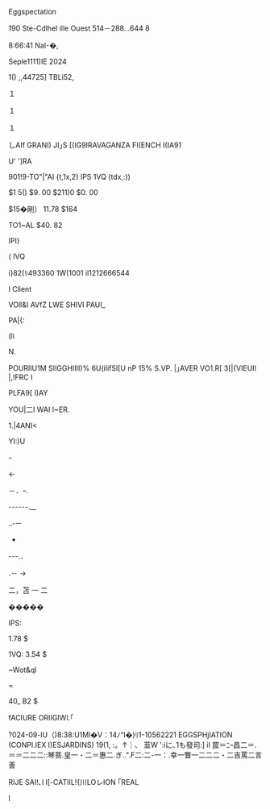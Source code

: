 Eggspectation

190 Ste-Cdlhel ille Ouest
514－288…644 8

8:66:41 Nal･�,

Seple1111)IE 2024

1()
,,44725] TBLi52,

１

１

１

しAIf
GRANI)
JI｣S
[(IG9IRAVAGANZA
FI(ENCH I(IA91

U' ']RA

901!9-TO"|"AI
{t,1x,2)
IPS
1VQ (tdx,:))

$1 5()
$9. 00
$211)0
$0. 00

$15�剛〕
11.78
$164

TO1~AL $40. 82

IPI}

(
IVQ

i}82(ﾘ493360 1W(1001
il1212666544

I Client

VOll&I AVfZ LWE SHIVI
PAUI_

PA|{:

(li

N.

POURIIU1M SIIGGHIIII)%
6U(ilifSI[U nP 15%
S.VP. |｣AVER VO1.R[ 3[|{VIEUII
|,!FRC I

PLFA9[ I)AY

YOU|二I WAI I~ER.

1.|4ANI<

YI:)U

ｰ

←

－．ｰ.

------.__

..‐ー

-

---.．

.－ →

二，苫 一 二

�����

IPS:

1.78 $

1VQ: 3.54 $

~Wot&ql

=

40_ B2 $

fACIURE ORIIGIWl.｢

?024-09-lU（)8:38:U1Ml�V：14ﾉ“I�)ﾘ1-10562221
EGGSPHjIATION
(CONPl.IEX I)ESJARDINS)
19(1,
:。↑｜、 韮W ':iに､1も發司:] il
罠＝ﾆｰ昌二＝.＝＝二二二::琴菩.皇一・二＝惠二.ぎ..".F二:二-一：.幸一瞥一二二二・二吉罵二言善

RIJE SAI!､l l[-CATIIL!{川LOレION ｢REAL

l
